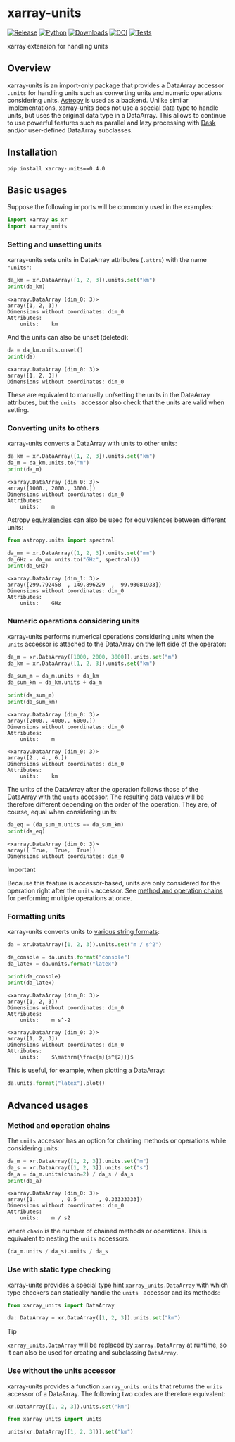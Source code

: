 # xarray-units

[![Release](https://img.shields.io/pypi/v/xarray-units?label=Release&color=cornflowerblue&style=flat-square)](https://pypi.org/project/xarray-units/)
[![Python](https://img.shields.io/pypi/pyversions/xarray-units?label=Python&color=cornflowerblue&style=flat-square)](https://pypi.org/project/xarray-units/)
[![Downloads](https://img.shields.io/pypi/dm/xarray-units?label=Downloads&color=cornflowerblue&style=flat-square)](https://pepy.tech/project/xarray-units)
[![DOI](https://img.shields.io/badge/DOI-10.5281/zenodo.10354517-cornflowerblue?style=flat-square)](https://doi.org/10.5281/zenodo.10354517)
[![Tests](https://img.shields.io/github/actions/workflow/status/astropenguin/xarray-units/tests.yaml?label=Tests&style=flat-square)](https://github.com/astropenguin/xarray-units/actions)

xarray extension for handling units

## Overview

xarray-units is an import-only package that provides a DataArray accessor `.units` for handling units such as converting units and numeric operations considering units.
[Astropy](https://www.astropy.org) is used as a backend.
Unlike similar implementations, xarray-units does not use a special data type to handle units, but uses the original data type in a DataArray.
This allows to continue to use powerful features such as parallel and lazy processing with [Dask](https://www.dask.org) and/or user-defined DataArray subclasses.

## Installation

```shell
pip install xarray-units==0.4.0
```

## Basic usages

Suppose the following imports will be commonly used in the examples:

```python
import xarray as xr
import xarray_units
```

### Setting and unsetting units

xarray-units sets units in DataArray attributes (`.attrs`) with the name `"units"`:

```python
da_km = xr.DataArray([1, 2, 3]).units.set("km")
print(da_km)
```

```
<xarray.DataArray (dim_0: 3)>
array([1, 2, 3])
Dimensions without coordinates: dim_0
Attributes:
    units:    km
```

And the units can also be unset (deleted):

```python
da = da_km.units.unset()
print(da)
```

```
<xarray.DataArray (dim_0: 3)>
array([1, 2, 3])
Dimensions without coordinates: dim_0
```

These are equivalent to manually un/setting the units in the DataArray attributes, but the `units ` accessor also check that the units are valid when setting.

### Converting units to others

xarray-units converts a DataArray with units to other units:

```python
da_km = xr.DataArray([1, 2, 3]).units.set("km")
da_m = da_km.units.to("m")
print(da_m)
```

```
<xarray.DataArray (dim_0: 3)>
array([1000., 2000., 3000.])
Dimensions without coordinates: dim_0
Attributes:
    units:    m
```

Astropy [equivalencies](https://docs.astropy.org/en/stable/units/equivalencies.html) can also be used for equivalences between different units:

```python
from astropy.units import spectral

da_mm = xr.DataArray([1, 2, 3]).units.set("mm")
da_GHz = da_mm.units.to("GHz", spectral())
print(da_GHz)
```

```
<xarray.DataArray (dim_1: 3)>
array([299.792458  , 149.896229  ,  99.93081933])
Dimensions without coordinates: dim_0
Attributes:
    units:    GHz
```

### Numeric operations considering units

xarray-units performs numerical operations considering units when the `units` accessor is attached to the DataArray on the left side of the operator:

```python
da_m = xr.DataArray([1000, 2000, 3000]).units.set("m")
da_km = xr.DataArray([1, 2, 3]).units.set("km")

da_sum_m = da_m.units + da_km
da_sum_km = da_km.units + da_m

print(da_sum_m)
print(da_sum_km)
```

```
<xarray.DataArray (dim_0: 3)>
array([2000., 4000., 6000.])
Dimensions without coordinates: dim_0
Attributes:
    units:    m

<xarray.DataArray (dim_0: 3)>
array([2., 4., 6.])
Dimensions without coordinates: dim_0
Attributes:
    units:    km
```

The units of the DataArray after the operation follows those of the DataArray with the `units` accessor.
The resulting data values will be therefore different depending on the order of the operation.
They are, of course, equal when considering units:

```python
da_eq = (da_sum_m.units == da_sum_km)
print(da_eq)
```

```
<xarray.DataArray (dim_0: 3)>
array([ True,  True,  True])
Dimensions without coordinates: dim_0
```

> [!IMPORTANT]
> Because this feature is accessor-based, units are only considered for the operation right after the `units` accessor.
> See [method and operation chains](#method-and-operation-chains) for performing multiple operations at once.

### Formatting units

xarray-units converts units to [various string formats](https://docs.astropy.org/en/stable/units/format.html):

```python
da = xr.DataArray([1, 2, 3]).units.set("m / s^2")

da_console = da.units.format("console")
da_latex = da.units.format("latex")

print(da_console)
print(da_latex)
```

```
<xarray.DataArray (dim_0: 3)>
array([1, 2, 3])
Dimensions without coordinates: dim_0
Attributes:
    units:    m s^-2

<xarray.DataArray (dim_0: 3)>
array([1, 2, 3])
Dimensions without coordinates: dim_0
Attributes:
    units:    $\mathrm{\frac{m}{s^{2}}}$
```

This is useful, for example, when plotting a DataArray:

```python
da.units.format("latex").plot()
```

## Advanced usages

### Method and operation chains

The `units` accessor has an option for chaining methods or operations while considering units:

```python
da_m = xr.DataArray([1, 2, 3]).units.set("m")
da_s = xr.DataArray([1, 2, 3]).units.set("s")
da_a = da_m.units(chain=2) / da_s / da_s
print(da_a)
```

```
<xarray.DataArray (dim_0: 3)>
array([1.        , 0.5       , 0.33333333])
Dimensions without coordinates: dim_0
Attributes:
    units:    m / s2
```

where `chain` is the number of chained methods or operations.
This is equivalent to nesting the `units` accessors:

```python
(da_m.units / da_s).units / da_s
```

### Use with static type checking

xarray-units provides a special type hint `xarray_units.DataArray` with which type checkers can statically handle the `units ` accessor and its methods:

```python
from xarray_units import DataArray

da: DataArray = xr.DataArray([1, 2, 3]).units.set("km")
```

> [!TIP]
> `xarray_units.DataArray` will be replaced by `xarray.DataArray` at runtime, so it can also be used for creating and subclassing `DataArray`.

### Use without the units accessor

xarray-units provides a function `xarray_units.units` that returns the `units` accessor of a DataArray.
The following two codes are therefore equivalent:

```python
xr.DataArray([1, 2, 3]).units.set("km")
```

```python
from xarray_units import units

units(xr.DataArray([1, 2, 3])).set("km")
```
